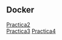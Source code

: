 ## Docker
[Practica2](DockerPractica2.pdf)<br>
[Practica3](DockerPractica3.pdf)
[Practica4](DockerPractica4.pdf)
